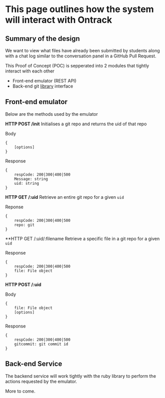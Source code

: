# This page outlines how the system will interact with Ontrack 

## Summary of the design

We want to view what files have already been submitted by students along with a chat log similar to the conversation panel in a GitHub Pull Request.

 This Proof of Concept (POC) is sepperated into 2 modules that tightly interact with each other 

 * Front-end emulator (REST API)
 * Back-end git [library](https://github.com/ruby-git/ruby-git) interface 


 ## Front-end emulator


 Below are the methods used by the emulator


**HTTP POST /init**
Initialises a git repo and returns the uid of that repo

Body

```
{
    [options]
}
 ```
Response
```
{
    respCode: 200|300|400|500
    Message: string
    uid: string
}
```

**HTTP GET /:uid**
Retrieve an entire git repo for a given `uid`

Reponse
```
{
    respCode: 200|300|400|500
    repo: git
}
```

**HTTP GET /:uid/:filename
Retrieve a specific file in a git repo for a given `uid`

Response
```
{
    respCode: 200|300|400|500
    file: File object
}
```

**HTTP POST /:uid**


Body
```
{
    file: File object
    [options]
}
```
Response
```
{
    respCode: 200|300|400|500
    gitcommit: git commit id
}
```

 ## Back-end Service

 The backend service will work tightly with the ruby library to perform the actions requested by the emulator.

 More to come.

 